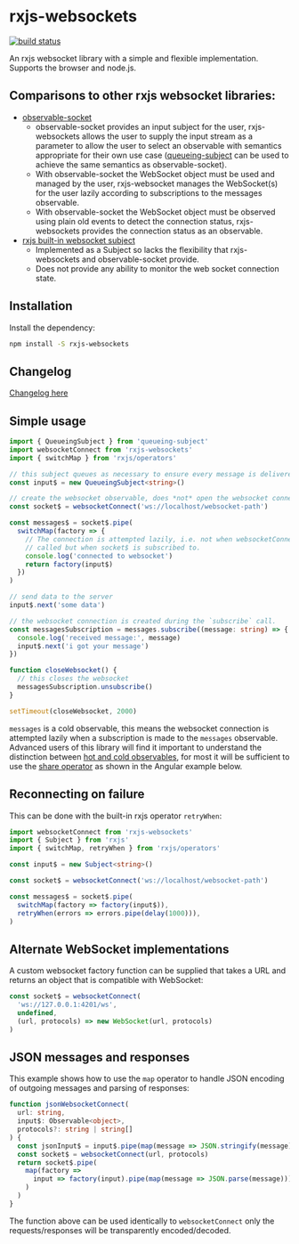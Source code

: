 # rxjs-websockets

[![build status](https://circleci.com/gh/ohjames/rxjs-websockets.png?style=shield)](https://circleci.com/gh/ohjames/rxjs-websockets)

An rxjs websocket library with a simple and flexible implementation. Supports the browser and node.js.

## Comparisons to other rxjs websocket libraries:

 * [observable-socket](https://github.com/killtheliterate/observable-socket)
   * observable-socket provides an input subject for the user, rxjs-websockets allows the user to supply the input stream as a parameter to allow the user to select an observable with semantics appropriate for their own use case ([queueing-subject](https://github.com/ohjames/queueing-subject) can be used to achieve the same semantics as observable-socket).
   * With observable-socket the WebSocket object must be used and managed by the user, rxjs-websocket manages the WebSocket(s) for the user lazily according to subscriptions to the messages observable.
   * With observable-socket the WebSocket object must be observed using plain old events to detect the connection status, rxjs-websockets provides the connection status as an observable.
 * [rxjs built-in websocket subject](https://github.com/ReactiveX/rxjs/blob/next/src/observable/dom/webSocket.ts)
   * Implemented as a Subject so lacks the flexibility that rxjs-websockets and observable-socket provide.
   * Does not provide any ability to monitor the web socket connection state.

## Installation

Install the dependency:

```bash
npm install -S rxjs-websockets
```

## Changelog

[Changelog here](changelog.markdown)

## Simple usage

```typescript
import { QueueingSubject } from 'queueing-subject'
import websocketConnect from 'rxjs-websockets'
import { switchMap } from 'rxjs/operators'

// this subject queues as necessary to ensure every message is delivered
const input$ = new QueueingSubject<string>()

// create the websocket observable, does *not* open the websocket connection
const socket$ = websocketConnect('ws://localhost/websocket-path')

const messages$ = socket$.pipe(
  switchMap(factory => {
    // The connection is attempted lazily, i.e. not when websocketConnect is
    // called but when socket$ is subscribed to.
    console.log('connected to websocket')
    return factory(input$)
  })
)

// send data to the server
input$.next('some data')

// the websocket connection is created during the `subscribe` call.
const messagesSubscription = messages.subscribe((message: string) => {
  console.log('received message:', message)
  input$.next('i got your message')
})

function closeWebsocket() {
  // this closes the websocket
  messagesSubscription.unsubscribe()
}

setTimeout(closeWebsocket, 2000)
```

`messages` is a cold observable, this means the websocket connection is attempted lazily when a subscription is made to the `messages` observable. Advanced users of this library will find it important to understand the distinction between [hot and cold observables](https://blog.thoughtram.io/angular/2016/06/16/cold-vs-hot-observables.html), for most it will be sufficient to use the [share operator](http://reactivex.io/rxjs/class/es6/Observable.js~Observable.html#instance-method-share) as shown in the Angular example below.

## Reconnecting on failure

This can be done with the built-in rxjs operator `retryWhen`:

```typescript
import websocketConnect from 'rxjs-websockets'
import { Subject } from 'rxjs'
import { switchMap, retryWhen } from 'rxjs/operators'

const input$ = new Subject<string>()

const socket$ = websocketConnect('ws://localhost/websocket-path')

const messages$ = socket$.pipe(
  switchMap(factory => factory(input$)),
  retryWhen(errors => errors.pipe(delay(1000))),
)
```

## Alternate WebSocket implementations

A custom websocket factory function can be supplied that takes a URL and returns an object that is compatible with WebSocket:

```typescript
const socket$ = websocketConnect(
  'ws://127.0.0.1:4201/ws',
  undefined,
  (url, protocols) => new WebSocket(url, protocols)
)
```

## JSON messages and responses

This example shows how to use the `map` operator to handle JSON encoding of outgoing messages and parsing of responses:

```typescript
function jsonWebsocketConnect(
  url: string,
  input$: Observable<object>,
  protocols?: string | string[]
) {
  const jsonInput$ = input$.pipe(map(message => JSON.stringify(message)))
  const socket$ = websocketConnect(url, protocols)
  return socket$.pipe(
    map(factory =>
      input => factory(input).pipe(map(message => JSON.parse(message)))
    )
  )
}
```

The function above can be used identically to `websocketConnect` only the requests/responses will be transparently encoded/decoded.
